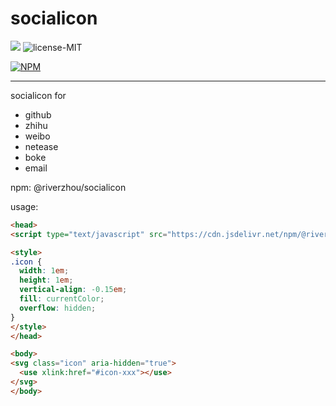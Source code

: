 # socialicon

[![](https://img.shields.io/badge/version-v1.0.0-yellow.svg)](#) ![license-MIT](https://img.shields.io/badge/license-MIT-green.svg)   
  
[![NPM](https://nodei.co/npm/@riverzhou/socialicon.png)](https://npmjs.org/package/@riverzhou/socialicon)

---

socialicon for 
- github 
- zhihu 
- weibo 
- netease 
- boke
- email 

npm:
@riverzhou/socialicon

usage:
```html
<head>
<script type="text/javascript" src="https://cdn.jsdelivr.net/npm/@riverzhou/socialicon/iconfont.min.js" async ></script>

<style>
.icon {
  width: 1em;
  height: 1em;
  vertical-align: -0.15em;
  fill: currentColor;
  overflow: hidden;
}
</style>
</head>

<body>
<svg class="icon" aria-hidden="true">
  <use xlink:href="#icon-xxx"></use>
</svg>
</body>
```
